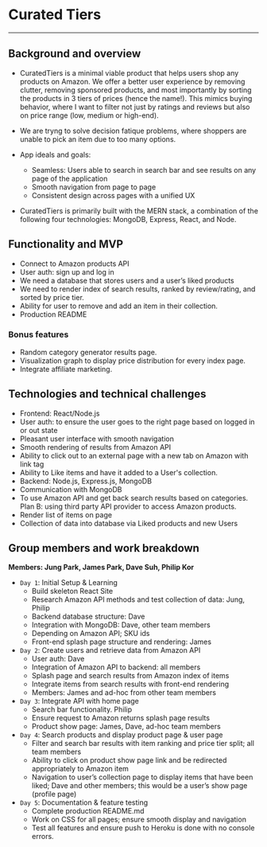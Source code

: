 # Curated Tiers
---
## Background and overview
- CuratedTiers is a minimal viable product that helps users shop any products on Amazon. We offer a better user experience by removing clutter, removing sponsored products, and most importantly by sorting the products in 3 tiers of prices (hence the name!). This mimics buying behavior, where I want to filter not just by ratings and reviews but also on price range (low, medium or high-end). 
- We are tryng to solve decision fatique problems, where shoppers are unable to pick an item due to too many options. 

- App ideals and goals: 
  - Seamless: Users able to search in search bar and see results on any page of the application
  - Smooth navigation from page to page
  - Consistent design across pages with a unified UX

- CuratedTiers is primarily built with the MERN stack, a combination of the following four technologies: MongoDB, Express, React, and Node.

## Functionality and MVP
- Connect to Amazon products API
- User auth: sign up and log in
- We need a database that stores users and a user’s liked products
- We need to render index of search results, ranked by review/rating, and sorted by price tier.
- Ability for user to remove and add an item in their collection. 
- Production README

### Bonus features 
- Random category generator results page.
- Visualization graph to display price distribution for every index page.
- Integrate affiliate marketing. 

## Technologies and technical challenges 

- Frontend: React/Node.js
- User auth: to ensure the user goes to the right page based on logged in or out state
- Pleasant user interface with smooth navigation
- Smooth rendering of results from Amazon API
- Ability to click out to an external page with a new tab on Amazon with link tag
- Ability to Like items and have it added to a User's collection. 
- Backend: Node.js, Express.js, MongoDB
- Communication with MongoDB 
- To use Amazon API and get back search results based on categories. Plan B: using third party API provider to access Amazon products.
- Render list of items on page
- Collection of data into database via Liked products and new Users

## Group members and work breakdown 
**Members: Jung Park, James Park, Dave Suh, Philip Kor** 
- `Day 1`: Initial Setup & Learning
  - Build skeleton React Site
  - Research Amazon API methods and test collection of data: Jung, Philip
  - Backend database structure: Dave
  - Integration with MongoDB: Dave, other team members
  - Depending on Amazon API; SKU ids
  - Front-end splash page structure and rendering: James
- `Day 2`: Create users and retrieve data from Amazon API
  - User auth: Dave 
  - Integration of Amazon API to backend: all members 
  - Splash page and search results from Amazon index of items
  - Integrate items from search results with front-end rendering 
  - Members: James and ad-hoc from other team members
- `Day 3`: Integrate API with home page
  - Search bar functionality. Philip
  - Ensure request to Amazon returns splash page results
  - Product show page: James, Dave, ad-hoc team members
- `Day 4`: Search products and display product page & user page
  - Filter and search bar results with item ranking and price tier split; all team members
  - Ability to click on product show page link and be redirected appropriately to Amazon item
  - Navigation to user’s collection page to display items that have been liked; Dave and other members; this would be a user’s show page (profile page)
- `Day 5`: Documentation & feature testing
  - Complete production README.md
  - Work on CSS for all pages; ensure smooth display and navigation
  - Test all features and ensure push to Heroku is done with no console errors.
